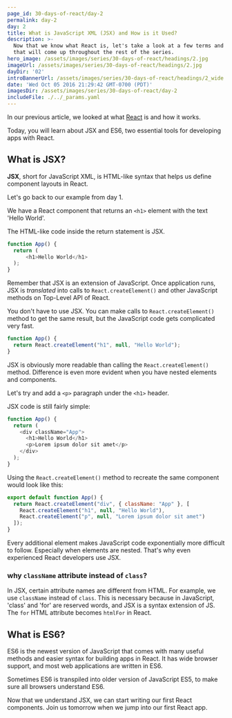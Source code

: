 ```yaml
---
page_id: 30-days-of-react/day-2
permalink: day-2
day: 2
title: What is JavaScript XML (JSX) and How is it Used?
description: >-
  Now that we know what React is, let's take a look at a few terms and concepts
  that will come up throughout the rest of the series.
hero_image: /assets/images/series/30-days-of-react/headings/2.jpg
imageUrl: /assets/images/series/30-days-of-react/headings/2.jpg
dayDir: '02'
introBannerUrl: /assets/images/series/30-days-of-react/headings/2_wide.jpg
date: 'Wed Oct 05 2016 21:29:42 GMT-0700 (PDT)'
imagesDir: /assets/images/series/30-days-of-react/day-2
includeFile: ./../_params.yaml
---
```


In our previous article, we looked at what [React](https://facebook.github.io/react/) is and how it works.

Today, you will learn about JSX and ES6, two essential tools for developing apps with React.

## What is JSX? 

**JSX**, short for JavaScript XML, is HTML-like syntax that helps us define component layouts in React.

Let's go back to our example from day 1.

We have a React component that returns an `<h1>` element with the text 'Hello World'.

The HTML-like code inside the return statement is JSX. 

```javascript
function App() {
  return (
      <h1>Hello World</h1>
  );
}
```

Remember that JSX is an extension of JavaScript. Once application runs, JSX is _translated_ into calls to `React.createElement()` and other JavaScript methods on Top-Level API of React.

You don't have to use JSX. You can make calls to `React.createElement()` method to get the same result, but the JavaScript code gets complicated very fast. 

```javascript
function App() {
  return React.createElement("h1", null, "Hello World");
}
```

JSX is obviously more readable than calling the `React.createElement()` method. Difference is even more evident when you have nested elements and components.

Let's try and add a `<p>` paragraph under the `<h1>` header. 

JSX code is still fairly simple:

```javascript
function App() {
  return (
    <div className="App">
      <h1>Hello World</h1>
      <p>Lorem ipsum dolor sit amet</p>
    </div>
  );
}
```

Using the `React.createElement()` method to recreate the same component would look like this:

```javascript
export default function App() {
  return React.createElement("div", { className: "App" }, [
    React.createElement("h1", null, "Hello World"),
    React.createElement("p", null, "Lorem ipsum dolor sit amet")
  ]);
}
```

Every additional element makes JavaScript code exponentially more difficult to follow. Especially when elements are nested. That's why even experienced React developers use JSX. 

### why `className` attribute instead of `class`? 

In JSX, certain attribute names are different from HTML. For example, we use `className` instead of `class`. This is necessary because in JavaScript, 'class' and 'for' are reserved words, and JSX is a syntax extension of JS. The `for` HTML attribute becomes `htmlFor` in React. 

## What is ES6? 

ES6 is the newest version of JavaScript that comes with many useful methods and easier syntax for building apps in React. It has wide browser support, and most web applications are written in ES6. 

Sometimes ES6 is transpiled into older version of JavaScript ES5, to make sure all browsers understand ES6. 

Now that we understand JSX, we can start writing our first React components. Join us tomorrow when we jump into our first React app.

